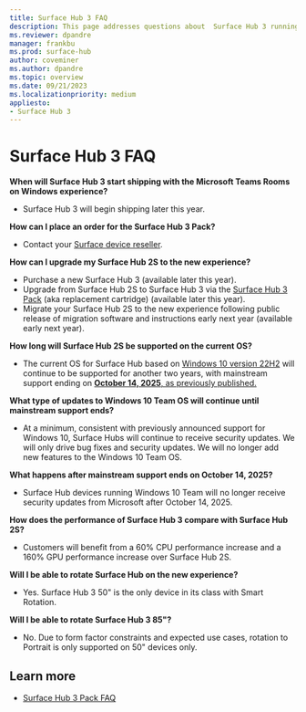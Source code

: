 ```yaml
---
title: Surface Hub 3 FAQ 
description: This page addresses questions about  Surface Hub 3 running the Microsoft Teams Rooms on Windows experience.
ms.reviewer: dpandre
manager: frankbu
ms.prod: surface-hub
author: coveminer
ms.author: dpandre
ms.topic: overview
ms.date: 09/21/2023
ms.localizationpriority: medium
appliesto:
- Surface Hub 3
---
```


# Surface Hub 3 FAQ

**When will Surface Hub 3 start shipping with the Microsoft Teams Rooms on Windows experience?**

- Surface Hub 3 will begin shipping later this year.

**How can I place an order for the Surface Hub 3 Pack?**

- Contact your [Surface device reseller](https://www.microsoft.com/surface/business/where-to-buy-microsoft-surface#DEVICESRESELLERS).

**How can I upgrade my Surface Hub 2S to the new experience?**

- Purchase a new Surface Hub 3 (available later this year).
- Upgrade from Surface Hub 2S to Surface Hub 3 via the [Surface Hub 3 Pack](surface-hub-3-pack-techspecs.md) (aka replacement cartridge) (available later this year).
- Migrate your Surface Hub 2S to the new experience following public release of migration software and instructions early next year (available early next year).

**How long will Surface Hub 2S be supported on the current OS?**

- The current OS for Surface Hub based on [Windows 10 version 22H2](/windows/release-health/release-information) will continue to be supported for another two years, with mainstream support ending on [**October 14, 2025**, as previously published.](/lifecycle/products/windows-10-team-surface-hub)

**What type of updates to Windows 10 Team OS will continue until mainstream support ends?**

- At a minimum, consistent with previously announced support for Windows 10, Surface Hubs will continue to receive security updates. We will only drive bug fixes and security updates. We will no longer add new features to the Windows 10 Team OS.

**What happens after mainstream support ends on October 14, 2025?**

- Surface Hub devices running Windows 10 Team will no longer receive security updates from Microsoft after October 14, 2025.

**How does the performance of Surface Hub 3 compare with Surface Hub 2S?**

- Customers will benefit from a 60% CPU performance increase and a 160% GPU performance increase over Surface Hub 2S.

**Will I be able to rotate Surface Hub on the new experience?**

- Yes. Surface Hub 3 50" is the only device in its class with Smart Rotation.

**Will I be able to rotate Surface Hub 3 85"?**

- No. Due to form factor constraints and expected use cases, rotation to Portrait is only supported on 50" devices only.

## Learn more

- [Surface Hub 3 Pack FAQ](surface-hub-3-pack-faq.md)
